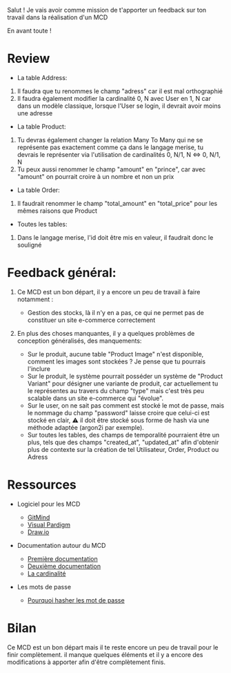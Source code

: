 Salut ! Je vais avoir comme mission de t'apporter un feedback sur ton travail dans la réalisation d'un MCD

En avant toute ! 

# Review

- La table Address:
1. Il faudra que tu renommes le champ "adress" car il est mal orthographié 
2. Il faudra également modifier la cardinalité 0, N avec User en 1, N car dans un modèle classique, lorsque l'User se login, il devrait avoir moins une adresse

- La table Product:
1. Tu devras également changer la relation Many To Many qui ne se représente pas exactement comme ça dans le langage merise, tu devrais le représenter via l'utilisation de cardinalités 0, N/1, N <=> 0, N/1, N
2. Tu peux aussi renommer le champ "amount" en "prince", car avec "amount" on pourrait croire à un nombre et non un prix

- La table Order:
1. Il faudrait renommer le champ "total_amount" en "total_price" pour les mêmes raisons que Product

- Toutes les tables:
1. Dans le langage merise, l'id doit être mis en valeur, il faudrait donc le souligné

# Feedback général:

1. Ce MCD est un bon départ, il y a encore un peu de travail à faire notamment :
    - Gestion des stocks, là il n'y en a pas, ce qui ne permet pas de constituer un site e-commerce correctement 

2. En plus des choses manquantes, il y a quelques problèmes de conception généralisés, des manquements:
    - Sur le produit, aucune table "Product Image" n'est disponible, comment les images sont stockées ? Je pense que tu pourrais l'inclure
    - Sur le produit, le système pourrait posséder un système de "Product Variant" pour désigner une variante de produit, car actuellement tu le représentes au travers du champ "type" mais c'est très peu scalable dans un site e-commerce qui "évolue".
    - Sur le user, on ne sait pas comment est stocké le mot de passe, mais le nommage du champ "password" laisse croire que celui-ci est stocké en clair, ⚠️ il doit être stocké sous forme de hash via une méthode adaptée (argon2i par exemple).
    - Sur toutes les tables, des champs de temporalité pourraient être un plus, tels que des champs "created_at", "updated_at" afin d'obtenir plus de contexte sur la création de tel Utilisateur, Order, Product ou Adress

# Ressources 

- Logiciel pour les MCD 
    - [GitMind](https://gitmind.com/fr/)
    - [Visual Pardigm](https://www.visual-paradigm.com/)
    - [Draw.io](https://draw.io/)

- Documentation autour du MCD 
    - [Première documentation](https://www.base-de-donnees.com/mcd/)
    - [Deuxième documentation](https://web.maths.unsw.edu.au/~lafaye/CCM/merise/mcd.htm#:~:text=Le%20mod%C3%A8le%20conceptuel%20des%20donn%C3%A9es,l'aide%20d'entit%C3%A9s)
    - [La cardinalité](http://tony3d3.free.fr/files/Les-Cardinalites.pdf)

- Les mots de passe 
    - [Pourquoi hasher les mot de passe](https://security.stackexchange.com/questions/36833/why-should-i-hash-passwords)

# Bilan

Ce MCD est un bon départ mais il te reste encore un peu de travail pour le finir complètement. il manque quelques éléments et il y a encore des modifications à apporter afin d'être complètement finis.